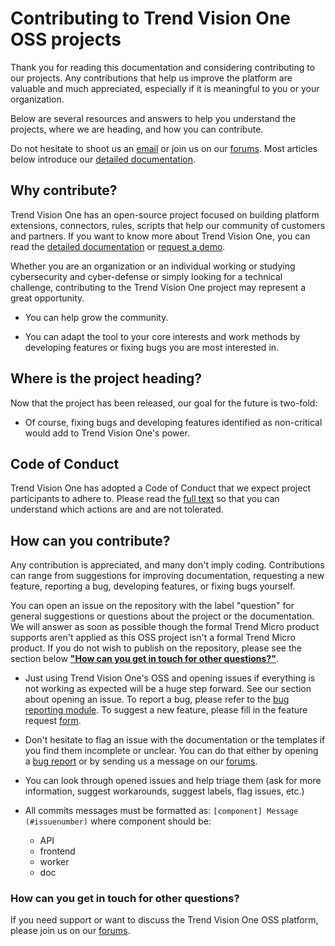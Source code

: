 # Contributing to Trend Vision One OSS projects

Thank you for reading this documentation and considering contributing to our projects. Any contributions that help us improve the platform are valuable and much appreciated, especially if it is meaningful to you or your organization.

Below are several resources and answers to help you understand the projects, where we are heading, and how you can contribute.

Do not hesitate to shoot us an [email](mailto:emailaddress@trendmicro.com) or join us on our [forums](https://success.trendmicro.com/forum/s/topic/0TO4T000000LH90WAG/trend-micro-vision-one). Most articles below introduce our [detailed documentation](https://docs.trendmicro.com/en-us/enterprise/trend-vision-one.aspx).


## Why contribute?

Trend Vision One has an open-source project focused on building platform extensions, connectors, rules, scripts that help our community of customers and partners. If you want to know more about Trend Vision One, you can read the [detailed documentation](https://docs.trendmicro.com/en-us/enterprise/trend-vision-one.aspx) or [request a demo](https://www.trendmicro.com/explore/vision-one-demos).

Whether you are an organization or an individual working or studying cybersecurity and cyber-defense or simply looking for a technical challenge, contributing to the Trend Vision One project may represent a great opportunity.

* You can help grow the community.

* You can adapt the tool to your core interests and work methods by developing features or fixing bugs you are most interested in.


## Where is the project heading?

Now that the project has been released, our goal for the future is two-fold:

* Of course, fixing bugs and developing features identified as non-critical would add to Trend Vision One's power.


## Code of Conduct

Trend Vision One has adopted a Code of Conduct that we expect project participants to adhere to. Please read the [full text](https://github.com/trendmicro/tm-v1/blob/main/CODE_OF_CONDUCT.md) so that you can understand which actions are and are not tolerated.


## How can you contribute?

Any contribution is appreciated, and many don't imply coding. Contributions can range from suggestions for improving documentation, requesting a new feature, reporting a bug, developing features, or fixing bugs yourself.

You can open an issue on the repository with the label "question" for general suggestions or questions about the project or the documentation. We will answer as soon as possible though the formal Trend Micro product supports aren't applied as this OSS project isn't a formal Trend Micro product. If you do not wish to publish on the repository, please see the section below [**"How can you get in touch for other questions?"**](#howcanyougetintouchforotherquestions).

* Just using Trend Vision One's OSS and opening issues if everything is not working as expected will be a huge step forward. See our section about opening an issue. To report a bug, please refer to the [bug reporting module](https://github.com/trendmicro/tm-v1/issues/new?assignees=&labels=&template=bug_report.md&title=). To suggest a new feature, please fill in the feature request [form](https://github.com/trendmicro/tm-v1/issues/new?assignees=&labels=&template=feature_request.md&title=).

* Don't hesitate to flag an issue with the documentation or the templates if you find them incomplete or unclear. You can do that either by opening a [bug report](https://github.com/trendmicro/tm-v1/issues/new?assignees=&labels=&template=bug_report.md&title=) or by sending us a message on our [forums](https://success.trendmicro.com/forum/s/topic/0TO4T000000LH90WAG/trend-micro-vision-one).

* You can look through opened issues and help triage them (ask for more information, suggest workarounds, suggest labels, flag issues, etc.)

* All commits messages must be formatted as: `[component] Message (#issuenumber)` where component should be:
  * API
  * frontend
  * worker
  * doc

### How can you get in touch for other questions?

If you need support or want to discuss the Trend Vision One OSS platform, please join us on our [forums](https://success.trendmicro.com/forum/s/topic/0TO4T000000LH90WAG/trend-micro-vision-one).
